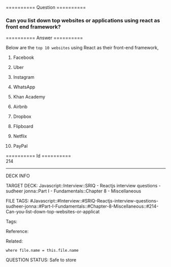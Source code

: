 ========== Question ==========  

### Can you list down top websites or applications using react as front end framework?  

========== Answer ==========  

Below are the `top 10 websites` using React as their front-end framework,

1.  Facebook

2.  Uber

3.  Instagram

4.  WhatsApp

5.  Khan Academy

6.  Airbnb

7.  Dropbox

8.  Flipboard

9.  Netflix

10. PayPal

========== Id ==========  
214

---

DECK INFO

TARGET DECK: Javascript::Interview::SRIQ - Reactjs interview questions - sudheer jonna::Part I - Fundamentals::Chapter 8 - Miscellaneous

FILE TAGS: #Javascript::#Interview::#SRIQ-Reactjs-interview-questions-sudheer-jonna::#Part-I-Fundamentals::#Chapter-8-Miscellaneous::#214-Can-you-list-down-top-websites-or-applicat

Tags:

Reference:

Related:

```dataview
where file.name = this.file.name
```
QUESTION STATUS: Safe to store
